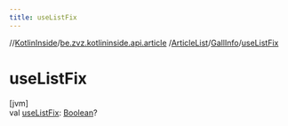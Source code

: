 ```yaml
---
title: useListFix
---
```

//[KotlinInside](../../../../index.html)/[be.zvz.kotlininside.api.article](../../index.html)
/[ArticleList](../index.html)/[GallInfo](index.html)/[useListFix](use-list-fix.html)

# useListFix

[jvm]\
val [useListFix](use-list-fix.html): [Boolean](https://kotlinlang.org/api/latest/jvm/stdlib/kotlin/-boolean/index.html)?




